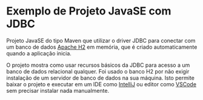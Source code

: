 # Exemplo de Projeto JavaSE com JDBC

Projeto JavaSE do tipo Maven que utilizar o driver JDBC para conectar com um banco de dados [Apache H2](http://h2database.com) em memória, que é criado automaticamente quando a aplicação inicia.

O projeto mostra como usar recursos básicos da JDBC para acesso a um banco de dados relacional qualquer.
Foi usado o banco H2 por não exigir instalação de um servidor de banco de dados na sua máquina.
Isto permite baixar o projeto e executar em um IDE como [IntelliJ](https://www.jetbrains.com/idea/) ou editor como [VSCode](https://code.visualstudio.com) sem precisar instalar nada manualmente.